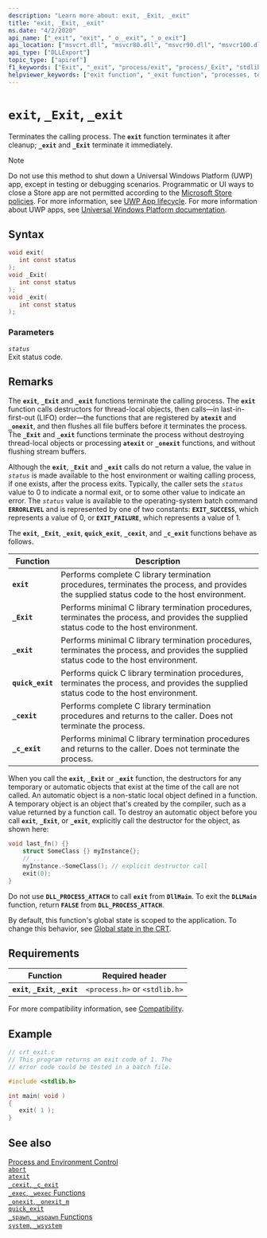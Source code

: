 ```yaml
---
description: "Learn more about: exit, _Exit, _exit"
title: "exit, _Exit, _exit"
ms.date: "4/2/2020"
api_name: ["_exit", "exit", "_o__exit", "_o_exit"]
api_location: ["msvcrt.dll", "msvcr80.dll", "msvcr90.dll", "msvcr100.dll", "msvcr100_clr0400.dll", "msvcr110.dll", "msvcr110_clr0400.dll", "msvcr120.dll", "msvcr120_clr0400.dll", "ucrtbase.dll", "api-ms-win-crt-runtime-l1-1-0.dll", "api-ms-win-crt-private-l1-1-0.dll"]
api_type: ["DLLExport"]
topic_type: ["apiref"]
f1_keywords: ["Exit", "_exit", "process/exit", "process/_Exit", "stdlib/exit", "stdlib/_Exit"]
helpviewer_keywords: ["exit function", "_exit function", "processes, terminating", "function calls, terminating", "process termination, calling"]
---
```

# `exit`, `_Exit`, `_exit`

Terminates the calling process. The **`exit`** function terminates it after cleanup; **`_exit`** and **`_Exit`** terminate it immediately.

> [!NOTE]
> Do not use this method to shut down a Universal Windows Platform (UWP) app, except in testing or debugging scenarios. Programmatic or UI ways to close a Store app are not permitted according to the [Microsoft Store policies](/legal/windows/agreements/store-policies). For more information, see [UWP App lifecycle](/windows/uwp/launch-resume/app-lifecycle). For more information about UWP apps, see [Universal Windows Platform documentation](https://developer.microsoft.com/windows/apps).

## Syntax

```C
void exit(
   int const status
);
void _Exit(
   int const status
);
void _exit(
   int const status
);
```

### Parameters

*`status`*<br/>
Exit status code.

## Remarks

The **`exit`**, **`_Exit`** and **`_exit`** functions terminate the calling process. The **`exit`** function calls destructors for thread-local objects, then calls—in last-in-first-out (LIFO) order—the functions that are registered by **`atexit`** and **`_onexit`**, and then flushes all file buffers before it terminates the process. The **`_Exit`** and **`_exit`** functions terminate the process without destroying thread-local objects or processing **`atexit`** or **`_onexit`** functions, and without flushing stream buffers.

Although the **`exit`**, **`_Exit`** and **`_exit`** calls do not return a value, the value in *`status`* is made available to the host environment or waiting calling process, if one exists, after the process exits. Typically, the caller sets the *`status`* value to 0 to indicate a normal exit, or to some other value to indicate an error. The *`status`* value is available to the operating-system batch command **`ERRORLEVEL`** and is represented by one of two constants: **`EXIT_SUCCESS`**, which represents a value of 0, or **`EXIT_FAILURE`**, which represents a value of 1.

The **`exit`**, **`_Exit`**, **`_exit`**, **`quick_exit`**, **`_cexit`**, and **`_c_exit`** functions behave as follows.

|Function|Description|
|--------------|-----------------|
|**`exit`**|Performs complete C library termination procedures, terminates the process, and provides the supplied status code to the host environment.|
|**`_Exit`**|Performs minimal C library termination procedures, terminates the process, and provides the supplied status code to the host environment.|
|**`_exit`**|Performs minimal C library termination procedures, terminates the process, and provides the supplied status code to the host environment.|
|**`quick_exit`**|Performs quick C library termination procedures, terminates the process, and provides the supplied status code to the host environment.|
|**`_cexit`**|Performs complete C library termination procedures and returns to the caller. Does not terminate the process.|
|**`_c_exit`**|Performs minimal C library termination procedures and returns to the caller. Does not terminate the process.|

When you call the **`exit`**,  **`_Exit`** or **`_exit`** function, the destructors for any temporary or automatic objects that exist at the time of the call are not called. An automatic object is a non-static local object defined in a function. A temporary object is an object that's created by the compiler, such as a value returned by a function call. To destroy an automatic object before you call **`exit`**, **`_Exit`**, or **`_exit`**, explicitly call the destructor for the object, as shown here:

```cpp
void last_fn() {}
    struct SomeClass {} myInstance{};
    // ...
    myInstance.~SomeClass(); // explicit destructor call
    exit(0);
}
```

Do not use **`DLL_PROCESS_ATTACH`** to call **`exit`** from **`DllMain`**. To exit the **`DLLMain`** function, return **`FALSE`** from **`DLL_PROCESS_ATTACH`**.

By default, this function's global state is scoped to the application. To change this behavior, see [Global state in the CRT](../global-state.md).

## Requirements

|Function|Required header|
|--------------|---------------------|
|**`exit`**, **`_Exit`**, **`_exit`**|`<process.h>` or `<stdlib.h>`|

For more compatibility information, see [Compatibility](../../c-runtime-library/compatibility.md).

## Example

```C
// crt_exit.c
// This program returns an exit code of 1. The
// error code could be tested in a batch file.

#include <stdlib.h>

int main( void )
{
   exit( 1 );
}
```

## See also

[Process and Environment Control](../../c-runtime-library/process-and-environment-control.md)<br/>
[`abort`](abort.md)<br/>
[`atexit`](atexit.md)<br/>
[`_cexit`, `_c_exit`](cexit-c-exit.md)<br/>
[`_exec`, `_wexec` Functions](../../c-runtime-library/exec-wexec-functions.md)<br/>
[`_onexit`, `_onexit_m`](onexit-onexit-m.md)<br/>
[`quick_exit`](quick-exit1.md)<br/>
[`_spawn`, `_wspawn` Functions](../../c-runtime-library/spawn-wspawn-functions.md)<br/>
[`system`, `_wsystem`](system-wsystem.md)<br/>

